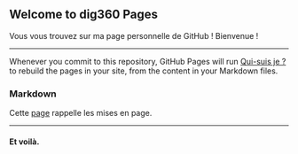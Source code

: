 ## Welcome to dig360 Pages

Vous vous trouvez sur ma page personnelle de GitHub ! Bienvenue !

------

Whenever you commit to this repository, GitHub Pages will run [Qui-suis je ?](dig.md) to rebuild the pages in your site, from the content in your Markdown files.

### Markdown

Cette [page](markup.md) rappelle les mises en page.

------

#### Et voilà.
